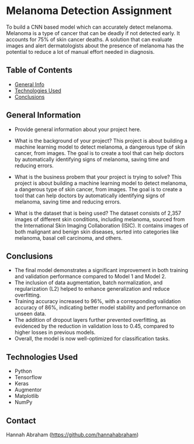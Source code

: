 # Melanoma Detection Assignment
To build a CNN based model which can accurately detect melanoma. Melanoma is a type of cancer that can be deadly if not detected early. It accounts for 75% of skin cancer deaths. A solution that can evaluate images and alert dermatologists about the presence of melanoma has the potential to reduce a lot of manual effort needed in diagnosis.


## Table of Contents
* [General Info](#general-information)
* [Technologies Used](#technologies-used)
* [Conclusions](#conclusions)


## General Information
- Provide general information about your project here.
- What is the background of your project?
  This project is about building a machine learning model to detect melanoma, a dangerous type of skin cancer, from images. The goal is to create a tool that      can help doctors by automatically identifying signs of melanoma, saving time and reducing errors.
  
- What is the business probem that your project is trying to solve?
  This project is about building a machine learning model to detect melanoma, a dangerous type of skin cancer, from images. The goal is to create a tool that      can help doctors by automatically identifying signs of melanoma, saving time and reducing errors.
  
- What is the dataset that is being used?
  The dataset consists of 2,357 images of different skin conditions, including melanoma, sourced from the International Skin Imaging Collaboration (ISIC). It     contains images of both malignant and benign skin diseases, sorted into categories like melanoma, basal cell carcinoma, and others.


## Conclusions
-  The final model demonstrates a significant improvement in both training and validation performance compared to Model 1 and Model 2.
-  The inclusion of data augmentation, batch normalization, and regularization (L2) helped to enhance generalization and reduce overfitting.
-  Training accuracy increased to 96%, with a corresponding validation accuracy of 86%, indicating better model stability and performance on unseen data.
-  The addition of dropout layers further prevented overfitting, as evidenced by the reduction in validation loss to 0.45, compared to higher losses in previous models.
-  Overall, the model is now well-optimized for classification tasks.


## Technologies Used
- Python
- Tensorflow
- Keras
- Augmentor
- Matplotlib
- NumPy


## Contact
Hannah Abraham (https://github.com/hannahabraham)
